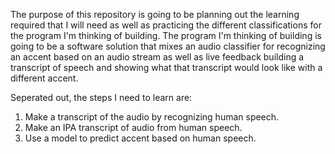 The purpose of this repository is going to be planning out the learning required that I will need as well as practicing the different classifications for the program I'm thinking of building.
The program I'm thinking of building is going to be a software solution that mixes an audio classifier for recognizing an accent based on an audio stream as well as live feedback building a transcript of speech and showing what that transcript would look like with a different accent.

Seperated out, the steps I need to learn are:
1. Make a transcript of the audio by recognizing human speech.
2. Make an IPA transcript of audio from human speech.
3. Use a model to predict accent based on human speech.
